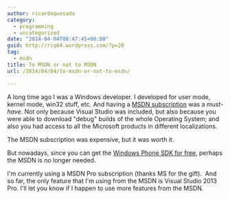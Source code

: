 ```yaml
---
author: ricardoquesada
category:
  - programming
  - uncategorized
date: "2014-04-04T08:47:45+00:00"
guid: http://riq64.wordpress.com/?p=20
tag:
  - msdn
title: To MSDN or not to MSDN
url: /2014/04/04/to-msdn-or-not-to-msdn/

---
```

A long time ago I was a Windows developer. I developed for user mode, kernel mode, win32 stuff, etc. And having a [MSDN subscription](http://msdn.microsoft.com/en-us/default.aspx) was a _must-have_. Not only because Visual Studio was included, but also because you were able to download "debug" builds of the whole Operating System; and also you had access to all the Microsoft products in different localizations.

The MSDN subscription was expensive, but it was worth it.

But nowadays, since you can get the [Windows Phone SDK for free](https://dev.windowsphone.com/en-us/downloadsdk), perhaps the MSDN is no longer needed.

I'm currently using a MSDN Pro subscription (thanks MS for the gift).  And so far, the only feature that I'm using from the MSDN is Visual Studio 2013 Pro. I'll let you know if I happen to use more features from the MSDN.
